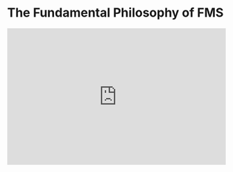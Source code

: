 # The Fundamental Philosophy of FMS

<p><iframe width="100%" height="315" src="https://www.youtube.com/embed/-WlenZwqsjw" frameborder="0" allow="accelerometer; autoplay; encrypted-media; gyroscope; picture-in-picture" allowfullscreen></iframe></p>
